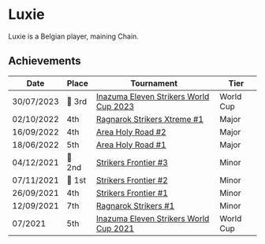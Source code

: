 # Luxie

Luxie is a Belgian player, maining Chain.

## Achievements

|Date|Place|Tournament|Tier|
|-|-|-|-|
| 30/07/2023 |:3rd_place_medal: 3rd | [Inazuma Eleven Strikers World Cup 2023](../../tournaments/worldcup23.md) | World Cup |
| 02/10/2022 | 4th | [Ragnarok Strikers Xtreme #1](../../tournaments/ragna/ragnax1.md) | Major |
| 16/09/2022 | 4th | [Area Holy Road #2](../../tournaments/misc/holyroad2.md) | Major |
| 18/06/2022 | 5th | [Area Holy Road #1](../../tournaments/misc/holyroad1.md) | Major |
| 04/12/2021 |:2nd_place_medal: 2nd | [Strikers Frontier #3](../../tournaments/sf/sf3.md) | Minor |
| 07/11/2021 |:1st_place_medal: 1st | [Strikers Frontier #2](../../tournaments/sf/sf2.md) | Minor |
| 26/09/2021 | 4th | [Strikers Frontier #1](../../tournaments/sf/sf1.md) | Minor |
| 12/09/2021 | 7th | [Ragnarok Strikers #1](../../tournaments/ragna/ragna1.md) | Minor |
| 07/2021 | 5th | [Inazuma Eleven Strikers World Cup 2021](../../tournaments/worldcup21.md) | World Cup |
